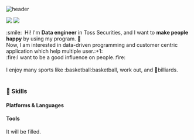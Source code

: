 ![header](https://capsule-render.vercel.app/api?type=waving&color=gradient&fontColor=3C3A39&height=130&section=header&text=Lee%20Hyunmin&fontSize=90&animation=fadeIn&desc=Lastone&descSize=30&descAlign=76&descAlignY=80)


<p>
  <!--
  <a href="https://blog.naver.com/dlgusals005" target="_blank"><img src="https://img.shields.io/badge/Blog-03C75A?style=flat-square&logo=Naver&logoColor=white"/></a>
  -->
  <a href="mailto:ihyunmin99@gmail.com" target="_blank"><img src="https://img.shields.io/badge/ihyunmin99@gmail.com-EA4335?style=flat-square&logo=Gmail&logoColor=white"/></a>
  <a href="https://www.linkedin.com/in/%ED%98%84%EB%AF%BC-%EC%9D%B4-43387721a/" target="_blank"><img src="https://img.shields.io/badge/HyunminLee-0A66C2?style=flat-square&logo=Linkedin&logoColor=white"/></a>
  <!--
  <a href="https://www.youtube.com/channel/UCQ8XTEz92ElChMLniBCQomQ" target="_blank"><img src="https://img.shields.io/badge/lightstone-FF0000?style=flat-square&logo=Youtube&logoColor=white"/></a>
  --> 
</p>

<p>
  :smile:&nbsp; Hi! I'm <b>Data engineer</b> in Toss Securities, and I want to <b>make people happy</b> by using my program. 🚀<br/>
  Now, I am interested in data-driven programming and customer centric application which help multiple user.:+1:<br/>
  :fire:I want to be a good influence on people.:fire:<br/><br/>
  I enjoy many sports like :basketball:basketball, work out, and 🎱billiards.<br/><br/>
</p>

### 💪 Skills
#### Platforms & Languages
<!--
<p>
  <img src="https://img.shields.io/badge/Android-3DDC84?style=flat-square&logo=Android&logoColor=white"/>
  <img src="https://img.shields.io/badge/iOS-000000?style=flat-square&logo=iOS&logoColor=white"/>
  <img src="https://img.shields.io/badge/ReactNative-61DAFB?style=flat-square&logo=React&logoColor=black"/>
  <img src="https://img.shields.io/badge/Flutter-02569B?style=flat-square&logo=Flutter&logoColor=white"/>
  <img src="https://img.shields.io/badge/Cordova-E8E8E8?style=flat-square&logo=Apache%20Cordova&logoColor=black"/>
</p>
<p>
  <img src="https://img.shields.io/badge/Kotlin-0095D5?style=flat-square&logo=Kotlin&logoColor=white"/> 
  <img src="https://img.shields.io/badge/Swift-FA7343?style=flat-square&logo=Swift&logoColor=white"/>
  <img src="https://img.shields.io/badge/Java-007396?style=flat-square&logo=Java&logoColor=white"/>
  <img src="https://img.shields.io/badge/TypeScript-3178C6?style=flat-square&logo=TypeScript&logoColor=white"/>
</p>
-->
#### Tools

It will be filled.
<!--
<p>
  <img src="https://img.shields.io/badge/ReactiveX-B7178C?style=flat-square&logo=ReactiveX&logoColor=white"/>
  <img src="https://img.shields.io/badge/Firebase-FFCA28?style=flat-square&logo=Firebase&logoColor=black"/>
  <img src="https://img.shields.io/badge/Realm-39477F?style=flat-square&logo=Realm&logoColor=white"/>
  <img src="https://img.shields.io/badge/Bitrise-683D87?style=flat-square&logo=Bitrise&logoColor=white"/>
  <img src="https://img.shields.io/badge/Git-F05032?style=flat-square&logo=Git&logoColor=white"/>
</p>
-->

